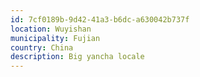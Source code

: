 ```yaml
---
id: 7cf0189b-9d42-41a3-b6dc-a630042b737f
location: Wuyishan
municipality: Fujian
country: China
description: Big yancha locale
---
```

